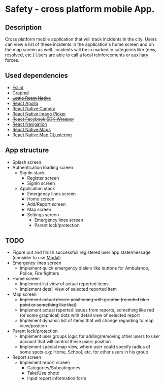# Safety - cross platform mobile App.

## Description

Cross platform mobile application that will track incidents in the city. Users can view a list of these incidents in the application's home screen and on the map screen as well. Incidents will be in marked in categories like (new, resolved, etc.) Users are able to call a local reinforcements or auxiliary forces.

## Used dependencies

- [Eslint](https://github.com/eslint/eslint)
- [Graphql](https://www.npmjs.com/package/graphql)
- ~~[Lottie React Native](https://github.com/react-native-community/lottie-react-native)~~
- [React Apollo](https://www.npmjs.com/package/react-apollo)
- [React Native Camera](https://github.com/react-native-community/react-native-camera)
- [React Native Image Picker](https://github.com/react-native-community/react-native-image-picker)
- ~~[React Facebook SDK Wrapper](https://www.npmjs.com/package/react-native-fbsdk)~~
- [React Navigation](https://www.npmjs.com/package/react-navigation)
- [React Native Maps](https://github.com/react-native-community/react-native-maps)
- [React Native Map CLustering](https://github.com/venits/react-native-map-clustering)

## App structure

- Splash screen
- Authentication loading screen
  - SignIn stack
    - Register screen
    - SignIn screen
  - Application stack
    - Emergency lines screen
    - Home screen
    - Add/Report screen
    - Map screen
    - Settings screen
      - Emergency lines screen
      - Parent lock/protection

## TODO

- Figure out and finish successfull registered user app state/message (consider to use [Modal](https://facebook.github.io/react-native/docs/modal))
- Emergency lines screen
  - Implement quick emergency dialers like buttons for Ambulance, Police, Fire fighters 
- Home screen
  - Implement list view of actual reported items
  - Implement detail view of selected reported item
- Map screen
  - ~~Implement actual device positioning with graphic (rounded blue point or something like that)~~
  - Implement actual reported issues from reports, something like red (or some graphical) dots with detail view of selected report
  - Implement dynamic list of items that will change regarding to map view/position
- Parent lock/protection
  - Implement user groups logic for adding/removing other users to user account that will control these users position
  - Implement special map view, where user could specify radius of some spots e.g: Home, School, etc. for other users in his group
- Report screen
  - Implement report screen
    - Categories/Subcategories
    - Take/Use photo
    - Input report information form
